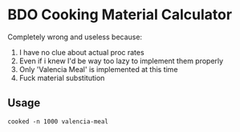 # BDO Cooking Material Calculator

Completely wrong and useless because:

1. I have no clue about actual proc rates
2. Even if i knew I'd be way too lazy to implement them properly
3. Only 'Valencia Meal' is implemented at this time
4. Fuck material substitution

## Usage

```
cooked -n 1000 valencia-meal
```
